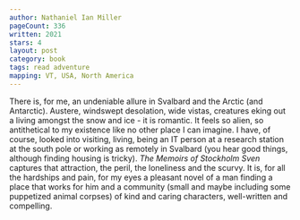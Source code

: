 ```yaml
---
author: Nathaniel Ian Miller
pageCount: 336
written: 2021
stars: 4
layout: post
category: book
tags: read adventure
mapping: VT, USA, North America
---
```


There is, for me, an undeniable allure in Svalbard and the Arctic (and Antarctic). Austere, windswept desolation, wide vistas, creatures eking out a living amongst the snow and ice - it is romantic. It feels so alien, so antithetical to my existence like no other place I can imagine. I have, of course, looked into visiting, living, being an IT person at a research station at the south pole or working as remotely in Svalbard (you hear good things, although finding housing is tricky). _The Memoirs of Stockholm Sven_ captures that attraction, the peril, the loneliness and the scurvy. It is, for all the hardships and pain, for my eyes a pleasant novel of a man finding a place that works for him and a community (small and maybe including some puppetized animal corpses) of kind and caring characters, well-written and compelling.
